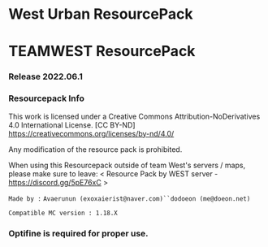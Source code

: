 # West Urban ResourcePack

# TEAMWEST ResourcePack

### Release 2022.06.1

### Resourcepack Info

This work is licensed under a Creative Commons Attribution-NoDerivatives 4.0 International License.
[CC BY-ND] https://creativecommons.org/licenses/by-nd/4.0/

Any modification of the resource pack is prohibited.

When using this Resourcepack outside of team West's servers / maps,
please make sure to leave: < Resource Pack by WEST server - https://discord.gg/5pE76xC >

`Made by :` `Avaerunun (exoxaierist@naver.com)``dodoeon (me@doeon.net)`

`Compatible MC version : 1.18.X`

### Optifine is required for proper use.
